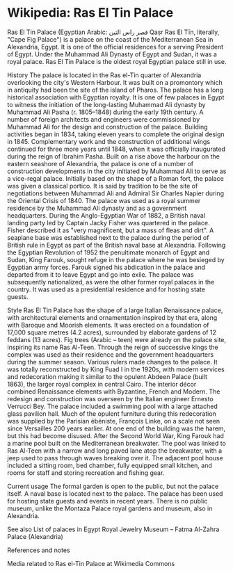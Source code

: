 
# Wikipedia: Ras El Tin Palace
Ras El Tin Palace (Egyptian Arabic: قصر راس التين Qaṣr Ras El Tīn, literally, "Cape Fig Palace") is a palace on the coast of the Mediterranean Sea in Alexandria, Egypt. It is one of the official residences for a serving President of Egypt. Under the Muhammad Ali Dynasty of Egypt and Sudan, it was a royal palace. Ras El Tin Palace is the oldest royal Egyptian palace still in use.

History
The palace is located in the Ras el-Tin quarter of Alexandria overlooking the city's Western Harbour. It was built on a promontory which in antiquity had been the site of the island of Pharos. The palace has a long historical association with Egyptian royalty. It is one of few palaces in Egypt to witness the initiation of the long-lasting Muhammad Ali dynasty by Muhammad Ali Pasha (r. 1805–1848) during the early 19th century. A number of foreign architects and engineers were commissioned by Muhammad Ali for the design and construction of the palace. Building activities began in 1834, taking eleven years to complete the original design in 1845. Complementary work and the construction of additional wings continued for three more years until 1848, when it was officially inaugurated during the reign of Ibrahim Pasha.
Built on a rise above the harbour on the eastern seashore of Alexandria, the palace is one of a number of construction developments in the city initiated by Muhammad Ali to serve as a vice-regal palace. Initially based on the shape of a Roman fort, the palace was given a classical portico. It is said by tradition to be the site of negotiations between Muhammad Ali and Admiral Sir Charles Napier during the Oriental Crisis of 1840. The palace was used as a royal summer residence by the Muhammad Ali dynasty and as a government headquarters. During the Anglo-Egyptian War of 1882, a British naval landing party led by Captain Jacky Fisher was quartered in the palace. Fisher described it as "very magnificent, but a mass of fleas and dirt". A seaplane base was established next to the palace during the period of British rule in Egypt as part of the British naval base at Alexandria. Following the Egyptian Revolution of 1952 the penultimate monarch of Egypt and Sudan, King Farouk, sought refuge in the palace where he was besieged by Egyptian army forces. Farouk signed his abdication in the palace and departed from it to leave Egypt and go into exile. The palace was subsequently nationalized, as were the other former royal palaces in the country. It was used as a presidential residence and for hosting state guests.

Style
Ras El Tin Palace has the shape of a large Italian Renaissance palace, with architectural elements and ornamentation inspired by that era, along with Baroque and Moorish elements. It was erected on a foundation of 17,000 square metres (4.2 acres), surrounded by elaborate gardens of 12 feddans (13 acres). Fig trees (Arabic – teen) were already on the palace site, inspiring its name Ras Al-Teen. Through the reign of successive kings the complex was used as their residence and the government headquarters during the summer season.
Various rulers made changes to the palace. It was totally reconstructed by King Fuad I in the 1920s, with modern services and redecoration making it similar to the opulent Abdeen Palace (built 1863), the larger royal complex in central Cairo. The interior décor combined Renaissance elements with Byzantine, French and Modern. The redesign and construction was overseen by the Italian engineer Ernesto Verrucci Bey. The palace included a swimming pool with a large attached glass pavilion hall. Much of the opulent furniture during this redecoration was supplied by the Parisian ébéniste, François Linke, on a scale not seen since Versailles 200 years earlier. At one end of the building was the harem, but this had become disused.
After the Second World War, King Farouk had a marine pool built on the Mediterranean breakwater. The pool was linked to Ras Al-Teen with a narrow and long paved lane atop the breakwater, with a jeep used to pass through waves breaking over it. The adjacent pool house included a sitting room, bed chamber, fully equipped small kitchen, and rooms for staff and storing recreation and fishing gear.

Current usage
The formal garden is open to the public, but not the palace itself. A naval base is located next to the palace. The palace has been used for hosting state guests and events in recent years. There is no public museum, unlike the Montaza Palace royal gardens and museum, also in Alexandria.

See also
List of palaces in Egypt
Royal Jewelry Museum – Fatma Al-Zahra Palace (Alexandria)

References and notes

 Media related to Ras el-Tin Palace at Wikimedia Commons